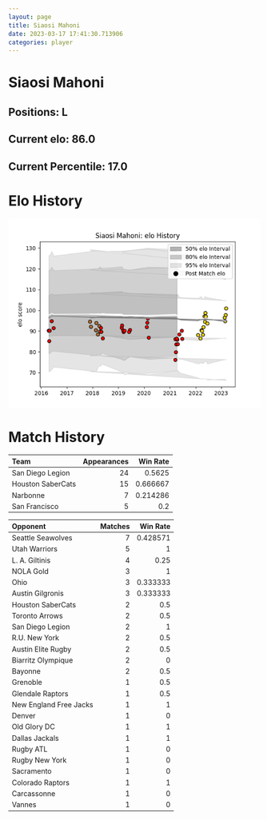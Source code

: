 ```yaml
---  
layout: page  
title: Siaosi Mahoni  
date: 2023-03-17 17:41:30.713906  
categories: player  
---
```

# Siaosi Mahoni

## Positions: L

## Current elo: 86.0

## Current Percentile: 17.0

# Elo History


![elo history](history_SiaosiMahoni.png)
# Match History


| Team              |   Appearances |   Win Rate |
|:------------------|--------------:|-----------:|
| San Diego Legion  |            24 |   0.5625   |
| Houston SaberCats |            15 |   0.666667 |
| Narbonne          |             7 |   0.214286 |
| San Francisco     |             5 |   0.2      |

| Opponent               |   Matches |   Win Rate |
|:-----------------------|----------:|-----------:|
| Seattle Seawolves      |         7 |   0.428571 |
| Utah Warriors          |         5 |   1        |
| L. A. Giltinis         |         4 |   0.25     |
| NOLA Gold              |         3 |   1        |
| Ohio                   |         3 |   0.333333 |
| Austin Gilgronis       |         3 |   0.333333 |
| Houston SaberCats      |         2 |   0.5      |
| Toronto Arrows         |         2 |   0.5      |
| San Diego Legion       |         2 |   1        |
| R.U. New York          |         2 |   0.5      |
| Austin Elite Rugby     |         2 |   0.5      |
| Biarritz Olympique     |         2 |   0        |
| Bayonne                |         2 |   0.5      |
| Grenoble               |         1 |   0.5      |
| Glendale Raptors       |         1 |   0.5      |
| New England Free Jacks |         1 |   1        |
| Denver                 |         1 |   0        |
| Old Glory DC           |         1 |   1        |
| Dallas Jackals         |         1 |   1        |
| Rugby ATL              |         1 |   0        |
| Rugby New York         |         1 |   0        |
| Sacramento             |         1 |   0        |
| Colorado Raptors       |         1 |   1        |
| Carcassonne            |         1 |   0        |
| Vannes                 |         1 |   0        |